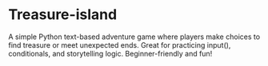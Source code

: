 # Treasure-island
 A simple Python text-based adventure game where players make choices to find treasure or meet unexpected ends. Great for practicing input(), conditionals, and storytelling logic. Beginner-friendly and fun!
